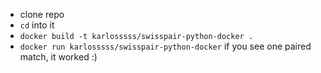 - clone repo
- `cd` into it
- `docker build -t karlosssss/swisspair-python-docker .`
- `docker run karlosssss/swisspair-python-docker`
if you see one paired match, it worked :)
